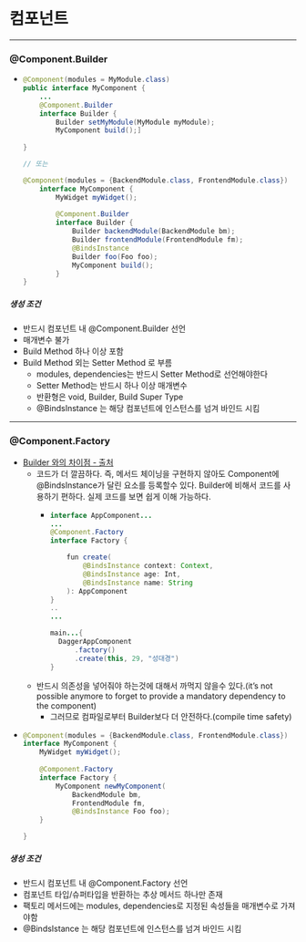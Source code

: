 # 컴포넌트 
---
### @Component.Builder
* ```java
  @Component(modules = MyModule.class)
  public interface MyComponent {
      ...
      @Component.Builder
      interface Builder {
          Builder setMyModule(MyModule myModule);
          MyComponent build();]
          
  }
  
  // 또는
  
  @Component(modules = {BackendModule.class, FrontendModule.class})
      interface MyComponent {
          MyWidget myWidget();
          
          @Component.Builder
          interface Builder {
              Builder backendModule(BackendModule bm);
              Builder frontendModule(FrontendModule fm);
              @BindsInstance
              Builder foo(Foo foo);
              MyComponent build();
          }
  }
##### 생성 조건
* 반드시 컴포넌트 내 @Component.Builder 선언
* 매개변수 불가
* Build Method 하나 이상 포함
* Build Method 외는 Setter Method 로 부름
  * modules, dependencies는 반드시 Setter Method로 선언해야한다
  * Setter Method는 반드시 하나 이상 매개변수
  * 반환형은 void, Builder, Build Super Type
  * @BindsInstance 는 해당 컴포넌트에 인스턴스를 넘겨 바인드 시킴
---
### @Component.Factory
* [Builder 와의 차이점 - 출처](https://proandroiddev.com/dagger-and-the-shiny-new-component-factory-c2234fcae6b1)
  * 코드가 더 깔끔하다. 즉, 메서드 체이닝을 구현하지 않아도 Component에 @BindsInstance가 달린 요소를 등록할수 있다. Builder에 비해서 코드를 사용하기 편하다. 실제 코드를 보면 쉽게 이해 가능하다.
    * ```java
      interface AppComponent...
      ...
      @Component.Factory
      interface Factory {
    
          fun create(
              @BindsInstance context: Context,
              @BindsInstance age: Int,
              @BindsInstance name: String
          ): AppComponent
      }
      ..
      ...
      
      main...{
        DaggerAppComponent
            .factory()
            .create(this, 29, "성대경")
      }
  * 반드시 의존성을 넣어줘야 하는것에 대해서 까먹지 않을수 있다.(it’s not possible anymore to forget to provide a mandatory dependency to the component)
    * 그러므로 컴파일로부터 Builder보다 더 안전하다.(compile time safety)
* ```java
  @Component(modules = {BackendModule.class, FrontendModule.class})
  interface MyComponent {
      MyWidget myWidget();
          
      @Component.Factory
      interface Factory {
          MyComponent newMyComponent(
              BackendModule bm,
              FrontendModule fm,
              @BindsInstance Foo foo);
      }
  
  }
##### 생성 조건
* 반드시 컴포넌트 내 @Component.Factory 선언
* 컴포넌트 타입/슈퍼타입을 반환하는 추상 메서드 하나만 존재
* 팩토리 메서드에는 modules, dependencies로 지정된 속성들을 매개변수로 가져야함
* @BindsIstance 는 해당 컴포넌트에 인스턴스를 넘겨 바인드 시킴
